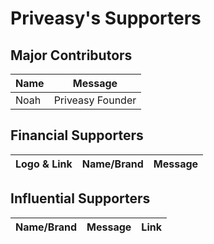 # Priveasy's Supporters

## Major Contributors

|Name|Message|
| ------------ | ------------ |
|Noah|Priveasy Founder|

## Financial Supporters

|Logo & Link|Name/Brand|Message|
| ------------ | ------------ | ------------ |

## Influential Supporters

|Name/Brand|Message|Link|
| ------------ | ------------ | ------------ |

